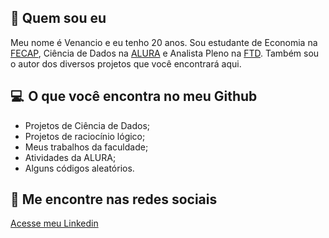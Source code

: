 ## 📖   Quem sou eu 
Meu nome é Venancio e eu tenho 20 anos. Sou estudante de Economia na [FECAP](https://www.fecap.br/graduacao/ciencias-economicas/), Ciência de Dados na [ALURA](https://www.alura.com.br/formacao-data-science--amp?gclid=CjwKCAiAmJGgBhAZEiwA1JZollEUo-TniiQBhfq9JBKSjDmFzcltJ4q9GL1wanefMDYd9uishscBvhoCQaYQAvD_BwE) e Analista Pleno na [FTD](https://www.linkedin.com/company/ftdeducacao/). Também sou o autor dos diversos projetos que você encontrará aqui.

## 💻  O que você encontra no meu Github

- Projetos de Ciência de Dados; <br>
- Projetos de raciocínio lógico; <br>
- Meus trabalhos da faculdade; <br>
- Atividades da ALURA; <br>
- Alguns códigos aleatórios.

## 🔎 Me encontre nas redes sociais 
[Acesse meu Linkedin](https://www.linkedin.com/in/venancio-moura/)
